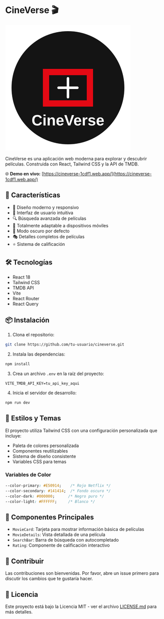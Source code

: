 # CineVerse 🎬

![CineVerse Logo](public/logo.svg)

CineVerse es una aplicación web moderna para explorar y descubrir películas. Construida con React, Tailwind CSS y la API de TMDB.

🌐 **Demo en vivo:** [https://cineverse-1cdf1.web.app/](https://cineverse-1cdf1.web.app/)

## 🚀 Características

- 🎯 Diseño moderno y responsivo
- 🎨 Interfaz de usuario intuitiva
- 🔍 Búsqueda avanzada de películas
- 📱 Totalmente adaptable a dispositivos móviles
- 🌙 Modo oscuro por defecto
- 🎭 Detalles completos de películas
- ⭐ Sistema de calificación

## 🛠️ Tecnologías

- React 18
- Tailwind CSS
- TMDB API
- Vite
- React Router
- React Query

## 📦 Instalación

1. Clona el repositorio:
```bash
git clone https://github.com/tu-usuario/cineverse.git
```

2. Instala las dependencias:
```bash
npm install
```

3. Crea un archivo `.env` en la raíz del proyecto:
```env
VITE_TMDB_API_KEY=tu_api_key_aqui
```

4. Inicia el servidor de desarrollo:
```bash
npm run dev
```

## 🎨 Estilos y Temas

El proyecto utiliza Tailwind CSS con una configuración personalizada que incluye:

- Paleta de colores personalizada
- Componentes reutilizables
- Sistema de diseño consistente
- Variables CSS para temas

### Variables de Color

```css
--color-primary: #E50914;    /* Rojo Netflix */
--color-secondary: #141414;  /* Fondo oscuro */
--color-dark: #000000;      /* Negro puro */
--color-light: #FFFFFF;     /* Blanco */
```

## 📱 Componentes Principales

- `MovieCard`: Tarjeta para mostrar información básica de películas
- `MovieDetails`: Vista detallada de una película
- `SearchBar`: Barra de búsqueda con autocompletado
- `Rating`: Componente de calificación interactivo

## 🤝 Contribuir

Las contribuciones son bienvenidas. Por favor, abre un issue primero para discutir los cambios que te gustaría hacer.

## 📄 Licencia

Este proyecto está bajo la Licencia MIT - ver el archivo [LICENSE.md](LICENSE.md) para más detalles.
